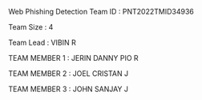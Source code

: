 Web Phishing Detection
Team ID : PNT2022TMID34936

Team Size : 4

Team Lead : VIBIN R

TEAM MEMBER 1 : JERIN DANNY PIO R

TEAM MEMBER 2 : JOEL CRISTAN J

TEAM MEMBER 3 : JOHN SANJAY J